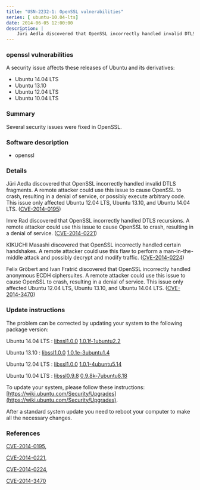 ```yaml
---
title: "USN-2232-1: OpenSSL vulnerabilities"
series: [ ubuntu-10.04-lts]
date: 2014-06-05 12:00:00
description: |
    Jüri Aedla discovered that OpenSSL incorrectly handled invalid DTLS fragments. A remote attacker could use this issue to cause OpenSSL to crash, resulting in a denial of service, or possibly execute arbitrary code. This issue only affected Ubuntu 12.04 LTS, Ubuntu 13.10, and Ubuntu 14.04 LTS. ([CVE-2014-0195](http://people.ubuntu.com/~ubuntu-security/cve/CVE-2014-0195))
--- 
```

 
### openssl vulnerabilities

A security issue affects these releases of Ubuntu and its derivatives:

* Ubuntu 14.04 LTS
* Ubuntu 13.10
* Ubuntu 12.04 LTS
* Ubuntu 10.04 LTS

### Summary

Several security issues were fixed in OpenSSL. 

### Software description

* openssl 

### Details

Jüri Aedla discovered that OpenSSL incorrectly handled invalid DTLS fragments. A remote attacker could use this issue to cause OpenSSL to crash, resulting in a denial of service, or possibly execute arbitrary code. This issue only affected Ubuntu 12.04 LTS, Ubuntu 13.10, and Ubuntu 14.04 LTS. ([CVE-2014-0195](http://people.ubuntu.com/~ubuntu-security/cve/CVE-2014-0195))

Imre Rad discovered that OpenSSL incorrectly handled DTLS recursions. A remote attacker could use this issue to cause OpenSSL to crash, resulting in a denial of service. ([CVE-2014-0221](http://people.ubuntu.com/~ubuntu-security/cve/CVE-2014-0221))

KIKUCHI Masashi discovered that OpenSSL incorrectly handled certain handshakes. A remote attacker could use this flaw to perform a man-in-the-middle attack and possibly decrypt and modify traffic. ([CVE-2014-0224](http://people.ubuntu.com/~ubuntu-security/cve/CVE-2014-0224))

Felix Gröbert and Ivan Fratrić discovered that OpenSSL incorrectly handled anonymous ECDH ciphersuites. A remote attacker could use this issue to cause OpenSSL to crash, resulting in a denial of service. This issue only affected Ubuntu 12.04 LTS, Ubuntu 13.10, and Ubuntu 14.04 LTS. ([CVE-2014-3470](http://people.ubuntu.com/~ubuntu-security/cve/CVE-2014-3470)) 

### Update instructions

The problem can be corrected by updating your system to the following package version:

Ubuntu 14.04 LTS
 : [libssl1.0.0](https://launchpad.net/ubuntu/+source/openssl) <span> [1.0.1f-1ubuntu2.2](https://launchpad.net/ubuntu/+source/openssl/1.0.1f-1ubuntu2.2) </span> 

Ubuntu 13.10
 : [libssl1.0.0](https://launchpad.net/ubuntu/+source/openssl) <span> [1.0.1e-3ubuntu1.4](https://launchpad.net/ubuntu/+source/openssl/1.0.1e-3ubuntu1.4) </span> 

Ubuntu 12.04 LTS
 : [libssl1.0.0](https://launchpad.net/ubuntu/+source/openssl) <span> [1.0.1-4ubuntu5.14](https://launchpad.net/ubuntu/+source/openssl/1.0.1-4ubuntu5.14) </span> 

Ubuntu 10.04 LTS
 : [libssl0.9.8](https://launchpad.net/ubuntu/+source/openssl) <span> [0.9.8k-7ubuntu8.18](https://launchpad.net/ubuntu/+source/openssl/0.9.8k-7ubuntu8.18) </span> 

To update your system, please follow these instructions: [https://wiki.ubuntu.com/Security/Upgrades](https://wiki.ubuntu.com/Security/Upgrades).

After a standard system update you need to reboot your computer to make all the necessary changes. 

### References

 [CVE-2014-0195](http://people.ubuntu.com/~ubuntu-security/cve/CVE-2014-0195), 

 [CVE-2014-0221](http://people.ubuntu.com/~ubuntu-security/cve/CVE-2014-0221), 

 [CVE-2014-0224](http://people.ubuntu.com/~ubuntu-security/cve/CVE-2014-0224), 

 [CVE-2014-3470](http://people.ubuntu.com/~ubuntu-security/cve/CVE-2014-3470)
 
